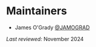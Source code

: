 # Maintainers

- James O'Grady [@JAMOGRAD](https://github.com/JAMOGRAD)

*Last reviewed:* November 2024
